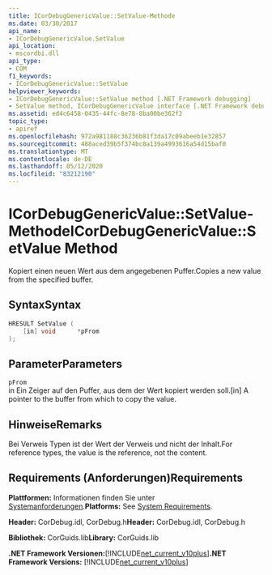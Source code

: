 ```yaml
---
title: ICorDebugGenericValue::SetValue-Methode
ms.date: 03/30/2017
api_name:
- ICorDebugGenericValue.SetValue
api_location:
- mscordbi.dll
api_type:
- COM
f1_keywords:
- ICorDebugGenericValue::SetValue
helpviewer_keywords:
- ICorDebugGenericValue::SetValue method [.NET Framework debugging]
- SetValue method, ICorDebugGenericValue interface [.NET Framework debugging]
ms.assetid: ed4c6458-0435-44fc-8e78-8ba00be362f2
topic_type:
- apiref
ms.openlocfilehash: 972a981188c36236b81f3da17c09abeeb1e32857
ms.sourcegitcommit: 488aced39b5f374bc0a139a4993616a54d15baf0
ms.translationtype: MT
ms.contentlocale: de-DE
ms.lasthandoff: 05/12/2020
ms.locfileid: "83212190"
---
```

# <a name="icordebuggenericvaluesetvalue-method"></a><span data-ttu-id="e81d2-102">ICorDebugGenericValue::SetValue-Methode</span><span class="sxs-lookup"><span data-stu-id="e81d2-102">ICorDebugGenericValue::SetValue Method</span></span>
<span data-ttu-id="e81d2-103">Kopiert einen neuen Wert aus dem angegebenen Puffer.</span><span class="sxs-lookup"><span data-stu-id="e81d2-103">Copies a new value from the specified buffer.</span></span>  
  
## <a name="syntax"></a><span data-ttu-id="e81d2-104">Syntax</span><span class="sxs-lookup"><span data-stu-id="e81d2-104">Syntax</span></span>  
  
```cpp  
HRESULT SetValue (  
    [in] void      *pFrom  
);  
```  
  
## <a name="parameters"></a><span data-ttu-id="e81d2-105">Parameter</span><span class="sxs-lookup"><span data-stu-id="e81d2-105">Parameters</span></span>  
 `pFrom`  
 <span data-ttu-id="e81d2-106">in Ein Zeiger auf den Puffer, aus dem der Wert kopiert werden soll.</span><span class="sxs-lookup"><span data-stu-id="e81d2-106">[in] A pointer to the buffer from which to copy the value.</span></span>  
  
## <a name="remarks"></a><span data-ttu-id="e81d2-107">Hinweise</span><span class="sxs-lookup"><span data-stu-id="e81d2-107">Remarks</span></span>  
 <span data-ttu-id="e81d2-108">Bei Verweis Typen ist der Wert der Verweis und nicht der Inhalt.</span><span class="sxs-lookup"><span data-stu-id="e81d2-108">For reference types, the value is the reference, not the content.</span></span>  
  
## <a name="requirements"></a><span data-ttu-id="e81d2-109">Requirements (Anforderungen)</span><span class="sxs-lookup"><span data-stu-id="e81d2-109">Requirements</span></span>  
 <span data-ttu-id="e81d2-110">**Plattformen:** Informationen finden Sie unter [Systemanforderungen](../../get-started/system-requirements.md).</span><span class="sxs-lookup"><span data-stu-id="e81d2-110">**Platforms:** See [System Requirements](../../get-started/system-requirements.md).</span></span>  
  
 <span data-ttu-id="e81d2-111">**Header:** CorDebug.idl, CorDebug.h</span><span class="sxs-lookup"><span data-stu-id="e81d2-111">**Header:** CorDebug.idl, CorDebug.h</span></span>  
  
 <span data-ttu-id="e81d2-112">**Bibliothek:** CorGuids.lib</span><span class="sxs-lookup"><span data-stu-id="e81d2-112">**Library:** CorGuids.lib</span></span>  
  
 <span data-ttu-id="e81d2-113">**.NET Framework Versionen:**[!INCLUDE[net_current_v10plus](../../../../includes/net-current-v10plus-md.md)]</span><span class="sxs-lookup"><span data-stu-id="e81d2-113">**.NET Framework Versions:** [!INCLUDE[net_current_v10plus](../../../../includes/net-current-v10plus-md.md)]</span></span>

